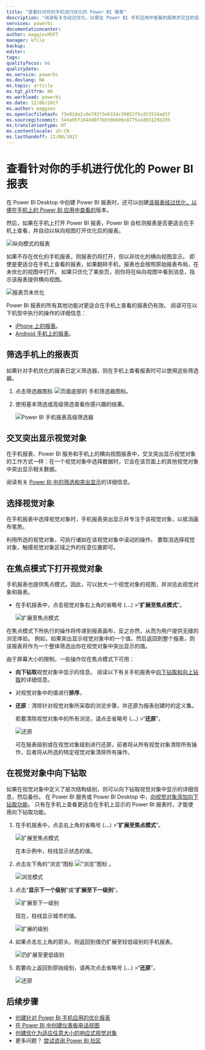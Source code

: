 ```yaml
---
title: "查看针对你的手机进行优化的 Power BI 报表"
description: "阅读有关与经过优化，以便在 Power BI 手机应用中查看的报表页交互的信息。"
services: powerbi
documentationcenter: 
author: maggiesMSFT
manager: kfile
backup: 
editor: 
tags: 
qualityfocus: no
qualitydate: 
ms.service: powerbi
ms.devlang: NA
ms.topic: article
ms.tgt_pltfrm: NA
ms.workload: powerbi
ms.date: 12/06/2017
ms.author: maggies
ms.openlocfilehash: f3e02da2c0e793f3eb334c39852f5cd23534ad3f
ms.sourcegitcommit: 54da95f184dd0f7bb59bb0bc8775a1d93129b195
ms.translationtype: HT
ms.contentlocale: zh-CN
ms.lasthandoff: 12/08/2017
---
```

# <a name="view-power-bi-reports-optimized-for-your-phone"></a>查看针对你的手机进行优化的 Power BI 报表
在 Power BI Desktop 中创建 Power BI 报表时，还可以创建[该报表经过优化，以便在手机上的 Power BI 应用中查看的](desktop-create-phone-report.md)版本。

然后，如果在手机上打开 Power BI 报表，Power BI 会检测报表是否更适合在手机上查看，并自动以纵向视图打开优化后的报表。

![纵向模式的报表](media/mobile-apps-view-phone-report/07-power-bi-phone-report-portrait.png)

如果不存在优化的手机报表，则报表仍将打开，但以非优化的横向视图显示。 即使是更适合在手机上查看的报表，如果翻转手机，报表也会按照原始报表布局，在未优化的视图中打开。 如果只优化了某些页，则你将在纵向视图中看到消息，指示该报表提供横向视图。

![报表页未优化](media/mobile-apps-view-phone-report/06-power-bi-phone-report-page-not-optimized.png)

Power BI 报表的所有其他功能对更适合在手机上查看的报表仍有效。 阅读可在以下机型中执行的操作的详细信息：

* [iPhone 上的报表](mobile-reports-in-the-mobile-apps.md)。 
* [Android 手机上的报表](mobile-reports-in-the-mobile-apps.md)。

## <a name="filter-the-report-page-on-a-phone"></a>筛选手机上的报表页
如果针对手机优化的报表已定义筛选器，则在手机上查看报表时可以使用这些筛选器。 

1. 点击筛选器图标 ![页面底部的](media/mobile-apps-view-phone-report/power-bi-phone-filter-icon.png) 手机筛选器图标。 
2. 使用基本筛选或高级筛选查看你感兴趣的结果。
   
    ![Power BI 手机报表高级筛选器](media/mobile-apps-view-phone-report/power-bi-iphone-advanced-filter-toronto.gif)

## <a name="cross-highlight-visuals"></a>交叉突出显示视觉对象
在手机报表、Power BI 服务和手机上的横向视图报表中，交叉突出显示视觉对象的工作方式一样：在一个视觉对象中选择数据时，它会在该页面上的其他视觉对象中突出显示相关数据。

阅读有关 [Power BI 中的筛选和突出显示](power-bi-reports-filters-and-highlighting.md)的详细信息。

## <a name="select-visuals"></a>选择视觉对象
在手机报表中选择视觉对象时，手机报表突出显示并专注于该视觉对象，以抵消画布笔势。

利用所选的视觉对象，可执行诸如在该视觉对象中滚动的操作。 要取消选择视觉对象，触摸视觉对象区域之外的任意位置即可。

## <a name="open-visuals-in-focus-mode"></a>在焦点模式下打开视觉对象
手机报表也提供焦点模式，因此，可以放大一个视觉对象的视图，并浏览此视觉对象和报表。

* 在手机报表中，点击视觉对象右上角的省略号 (**...**) >“**扩展至焦点模式**”。
  
    ![扩展至焦点模式](media/mobile-apps-view-phone-report/power-bi-phone-report-focus-mode.png)

在焦点模式下所执行的操作将传递到报表画布，反之亦然，从而为用户提供无缝的浏览体验。 例如，如果突出显示视觉对象中的一个值，然后返回到整个报表，则该报表将作为一个整体筛选出你在视觉对象中突出显示的值。

由于屏幕大小的限制，一些操作仅在焦点模式下可用：

* **向下钻取**视觉对象中显示的信息。 阅读以下有关手机报表中[向下钻取和向上钻取](mobile-apps-view-phone-report.md#drill-down-in-a-visual)的详细信息。
* 对视觉对象中的值进行**排序**。
* **还原**：清除针对视觉对象所采取的浏览步骤，并还原为报表创建时的定义集。
  
    若要清除视觉对象中的所有浏览，请点击省略号 (**...**) >“**还原**”。
  
    ![还原](media/mobile-apps-view-phone-report/power-bi-phone-report-revert-levels.png)
  
    可在报表级别或在视觉对象级别进行还原，前者将从所有视觉对象清除所有操作，后者将从所选的特定视觉对象清除所有操作。   

## <a name="drill-down-in-a-visual"></a>在视觉对象中向下钻取
如果在视觉对象中定义了层次结构级别，则可以向下钻取视觉对象中显示的详细信息，然后备份。 在 Power BI 服务或 Power BI Desktop 中，[向视觉对象添加向下钻取功能](power-bi-visualization-drill-down.md)。 只有在手机上查看更适合在手机上显示的 Power BI 报表时，才能使用向下钻取功能。 

1. 在手机报表中，点击右上角的省略号 (**...**) >“**扩展至焦点模式**”。
   
    ![扩展至焦点模式](media/mobile-apps-view-phone-report/power-bi-phone-report-focus-mode.png)
   
    在本示例中，柱线显示状态的值。
2. 点击左下角的“浏览”图标  ![“浏览”图标](media/mobile-apps-view-phone-report/power-bi-phone-report-explore-icon.png) 。
   
    ![浏览模式](media/mobile-apps-view-phone-report/power-bi-phone-report-explore-mode.png)
3. 点击“**显示下一个级别**”或“**扩展至下一级别**”。
   
    ![扩展至下一级别](media/mobile-apps-view-phone-report/power-bi-phone-report-expand-levels.png)
   
    现在，柱线显示城市的值。
   
    ![扩展的级别](media/mobile-apps-view-phone-report/power-bi-phone-report-expanded-levels.png)
4. 如果点击左上角的箭头，则返回到值仍扩展至较低级别的手机报表。
   
    ![仍扩展至更低级别](media/mobile-apps-view-phone-report/power-bi-back-to-phone-report-expanded-levels.png)
5. 若要向上返回到原始级别，请再次点击省略号 (**...**) >“**还原**”。
   
    ![还原](media/mobile-apps-view-phone-report/power-bi-phone-report-revert-levels.png)

## <a name="next-steps"></a>后续步骤
* [创建针对 Power BI 手机应用的优化报表](desktop-create-phone-report.md)
* [在 Power BI 中创建仪表板电话视图](service-create-dashboard-mobile-phone-view.md)
* [创建优化为适应任意大小的响应式视觉对象](desktop-create-responsive-visuals.md)
* 更多问题？ [尝试咨询 Power BI 社区](http://community.powerbi.com/)

